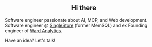 <h2 align = "center">Hi there</h2> 

Software engineer passionate about AI, MCP, and Web development. Software engineer @ [SingleStore]([url](https://www.singlestore.com/)) (former MemSQL) and ex Founding engineer of [Ward Analytics](https://github.com/WardAnalytics/WardGraph).

Have an idea? Let's talk!
